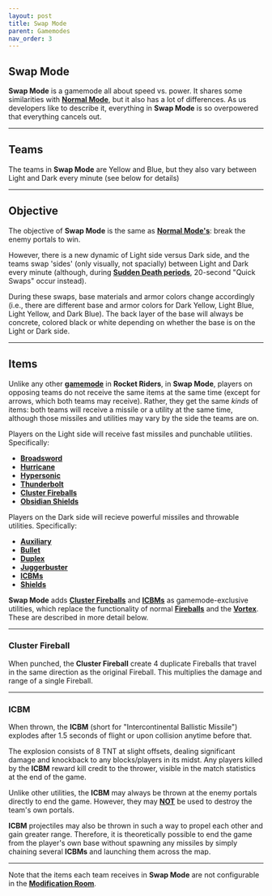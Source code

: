 ```yaml
---
layout: post
title: Swap Mode
parent: Gamemodes
nav_order: 3
---
```

**Swap Mode**
---

**Swap Mode** is a gamemode all about speed vs. power. It shares some similarities with **[Normal Mode](https://zeroniaserver.github.io/RocketRidersWiki/gamemodes/normal)**, but it also has a lot of differences. As us developers like to describe it, everything in **Swap Mode** is so overpowered that everything cancels out.

---
## Teams
The teams in **Swap Mode** are Yellow and Blue, but they also vary between Light and Dark every minute (see below for details)

---
## Objective
The objective of **Swap Mode** is the same as **[Normal Mode's](https://zeroniaserver.github.io/RocketRidersWiki/gamemodes/normal#objective)**: break the enemy portals to win.

However, there is a new dynamic of Light side versus Dark side, and the teams swap 'sides' (only visually, not spacially) between Light and Dark every minute (although, during **[Sudden Death periods](https://zeroniaserver.github.io/RocketRidersWiki/misc/sudden_death)**, 20-second "Quick Swaps" occur instead).

During these swaps, base materials and armor colors change accordingly (i.e., there are different base and armor colors for Dark Yellow, Light Blue, Light Yellow, and Dark Blue). The back layer of the base will always be concrete, colored black or white depending on whether the base is on the Light or Dark side.

---
## Items
Unlike any other **[gamemode](https://zeroniaserver.github.io/RocketRidersWiki/gamemodes)** in **Rocket Riders**, in **Swap Mode**, players on opposing teams do not receive the same items at the same time (except for arrows, which both teams may receive). Rather, they get the same *kinds* of items: both teams will receive a missile or a utility at the same time, although those missiles and utilities may vary by the side the teams are on.

Players on the Light side will receive fast missiles and punchable utilities. Specifically:
- **[Broadsword](https://zeroniaserver.github.io/RocketRidersWiki/missiles/special/broadsword)**
- **[Hurricane](https://zeroniaserver.github.io/RocketRidersWiki/missiles/lightning/hurricane)**
- **[Hypersonic](https://zeroniaserver.github.io/RocketRidersWiki/missiles/special/hypersonic)**
- **[Thunderbolt](https://zeroniaserver.github.io/RocketRidersWiki/missiles/lightning/thunderbolt)**
- **[Cluster Fireballs](#cluster-fireball)**
- **[Obsidian Shields](https://zeroniaserver.github.io/RocketRidersWiki/utilities/obsidian_shield)**

Players on the Dark side will recieve powerful missiles and throwable utilities. Specifically:
- **[Auxiliary](https://zeroniaserver.github.io/RocketRidersWiki/missiles/heavy/auxiliary)**
- **[Bullet](https://zeroniaserver.github.io/RocketRidersWiki/missiles/special/bullet)**
- **[Duplex](https://zeroniaserver.github.io/RocketRidersWiki/missiles/special/duplex)**
- **[Juggerbuster](https://zeroniaserver.github.io/RocketRidersWiki/missiles/heavy/juggerbuster)**
- **[ICBMs](#icbm)**
- **[Shields](https://zeroniaserver.github.io/RocketRidersWiki/utilities/shield)**

**Swap Mode** adds **[Cluster Fireballs](#cluster-fireball)** and **[ICBMs](#icbm)** as gamemode-exclusive utilities, which replace the functionality of normal **[Fireballs](https://zeroniaserver.github.io/RocketRidersWiki/utilities/fireball)** and the **[Vortex](https://zeroniaserver.github.io/RocketRidersWiki/utilities/vortex)**. These are described in more detail below.

---
### **Cluster Fireball**
When punched, the **Cluster Fireball** create 4 duplicate Fireballs that travel in the same direction as the original Fireball. This multiplies the damage and range of a single Fireball.

---
### **ICBM**
When thrown, the **ICBM** (short for "Intercontinental Ballistic Missile") explodes after 1.5 seconds of flight or upon collision anytime before that.

The explosion consists of 8 TNT at slight offsets, dealing significant damage and knockback to any blocks/players in its midst. Any players killed by the **ICBM** reward kill credit to the thrower, visible in the match statistics at the end of the game.

Unlike other utilities, the **ICBM** may always be thrown at the enemy portals directly to end the game. However, they may <ins>**NOT**</ins> be used to destroy the team's own portals.

**ICBM** projectiles may also be thrown in such a way to propel each other and gain greater range. Therefore, it is theoretically possible to end the game from the player's own base without spawning any missiles by simply chaining several **ICBMs** and launching them across the map.

---
Note that the items each team receives in **Swap Mode** are not configurable in the **[Modification Room](https://zeroniaserver.github.io/RocketRidersWiki/modification_room/item_selection)**.
